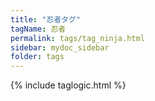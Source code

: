 ```yaml
---
title: "忍者タグ"
tagName: 忍者
permalink: tags/tag_ninja.html
sidebar: mydoc_sidebar
folder: tags
---
```

{% include taglogic.html %}

